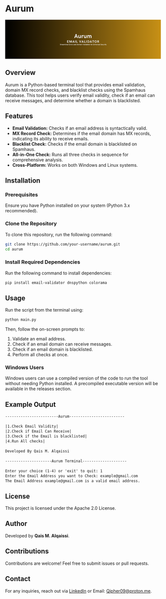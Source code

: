 # Aurum

<div align="center">
<img src="Heading.png" alt="Banner">
</div>

## Overview
Aurum is a Python-based terminal tool that provides email validation, domain MX record checks, and blacklist checks using the Spamhaus database. This tool helps users verify email validity, check if an email can receive messages, and determine whether a domain is blacklisted.

## Features
- **Email Validation:** Checks if an email address is syntactically valid.
- **MX Record Check:** Determines if the email domain has MX records, indicating its ability to receive emails.
- **Blacklist Check:** Checks if the email domain is blacklisted on Spamhaus.
- **All-in-One Check:** Runs all three checks in sequence for comprehensive analysis.
- **Cross-Platform:** Works on both Windows and Linux systems.

## Installation
### Prerequisites
Ensure you have Python installed on your system (Python 3.x recommended).

### Clone the Repository
To clone this repository, run the following command:
```sh
git clone https://github.com/your-username/aurum.git
cd aurum
```

### Install Required Dependencies
Run the following command to install dependencies:
```sh
pip install email-validator dnspython colorama
```

## Usage
Run the script from the terminal using:
```sh
python main.py
```
Then, follow the on-screen prompts to:
1. Validate an email address.
2. Check if an email domain can receive messages.
3. Check if an email domain is blacklisted.
4. Perform all checks at once.

### Windows Users
Windows users can use a compiled version of the code to run the tool without needing Python installed. A precompiled executable version will be available in the releases section.

## Example Output
```
------------------------Aurum-------------------------

|1.Check Email Validity|
|2.Check if Email Can Receive|
|3.Check if the Email is blacklisted|
|4.Run All checks|

Developed By Qais M. Alqaissi

---------------------Aurum Terminal--------------------

Enter your choice (1-4) or 'exit' to quit: 1
Enter the Email Address you want to Check: example@gmail.com
The Email Address example@gmail.com is a valid email address.
```

## License
This project is licensed under the Apache 2.0 License.

## Author
Developed by **Qais M. Alqaissi**.

## Contributions
Contributions are welcome! Feel free to submit issues or pull requests.

## Contact
For any inquiries, reach out via [LinkedIn](www.linkedin.com/in/qais-alqaissi-1b9295238) or Email: Qipher09@proton.me.

